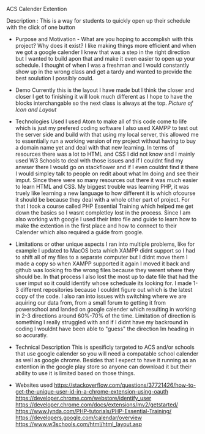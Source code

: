 ACS Calender Extention

Description : This is a way for students to quickly open up their schedule with the click of one button

* Purpose and Motivation - What are you hoping to accomplish with this project? Why does it exist?
I like making things more efficient and when we got a google calender I knew that was a step in the right direction but I wanted to build apon that and make it even easier to open up your schedule. I thought of when I was a freshman and I would constantly show up in the wrong class and get a tardy and wanted to provide the best soulution I possibly could. 

* Demo
Currently this is the layout I have made but I think the closer and closer I get to finishing it will look much different as I hope to have the blocks interchangable so the next class is always at the top. 
            *Picture of Icon and Layout*
            
* Technologies Used
I used Atom to make all of this code come to life which is just my prefered coding software I also used XAMPP to test out the server side and build with that using my local server, this allowed me to essentially run a working version of my project without having to buy a domain name yet and deal with that new learning. In terms of resources there was a lot to HTML and CSS I did not know and I mainly used W3 Schools to deal with those issues and if I couldnt find my anwser there I would go on stackflower and if I even couldnt find it there I would simpley talk to people on redit about what Im doing and see their imput. Since there were so many resources out there it was much easier to learn HTML and CSS. My biggest trouble was learning PHP, it was truely like learning a new language to how different it is which ofcourse it should be because they deal with a whole other part of project. For that I took a course called PHP Essential Training which helped me get down the basics so I wasnt completley lost in the process. Since I am also working with google I used their Intro file and guide to learn how to make the extention in the first place and how to connect to their Calender which also required a guide from google.

* Limitations or other unique aspects
I ran into multiple problems, like for example I updated to MacOS beta which XAMPP didnt support so I had to shift all of my files to a separate computer but I didnt move them I made a copy so when XAMPP supported it again I moved it back and github was looking fro the wrong files because they werent where they should be. In that process I also lost the most up to date file that had the user imput so it could identify whose scheduale its looking for. I made 1-3 different repositories because I couldnt figure out which is the latest copy of the code. I also ran into issues with switching where we are aquiring our data from, from a small forum to getting it from powerschool and landed on google calender which resulting in working in 2-3 directions around 60%-70% of the time. Limitation of direction is something I really struggled with and if I didnt have my backround in coding I wouldnt have been able to "guess" the direction Im heading in so accuratly.

* Technical Description
This is spesificly targeted to ACS and/or schools that use google calender so you will need a compatable school calender as well as google chrome. Besides that I expect to have it running as an extention in the google play store so anyone can download it but their ability to use it is limited based on those things.

* Websites used
https://stackoverflow.com/questions/37721426/how-to-get-the-unique-user-id-in-a-chrome-extension-using-oauth
https://developer.chrome.com/webstore/identify_user
https://developer.chrome.com/docs/extensions/mv2/getstarted/
https://www.lynda.com/PHP-tutorials/PHP-Essential-Training/
https://developers.google.com/calendar/overview
https://www.w3schools.com/html/html_layout.asp
